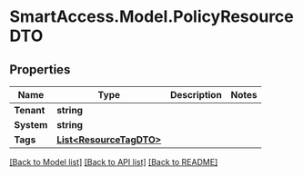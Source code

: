 # SmartAccess.Model.PolicyResourceDTO

## Properties

Name | Type | Description | Notes
------------ | ------------- | ------------- | -------------
**Tenant** | **string** |  | 
**System** | **string** |  | 
**Tags** | [**List&lt;ResourceTagDTO&gt;**](ResourceTagDTO.md) |  | 

[[Back to Model list]](../README.md#documentation-for-models) [[Back to API list]](../README.md#documentation-for-api-endpoints) [[Back to README]](../README.md)

